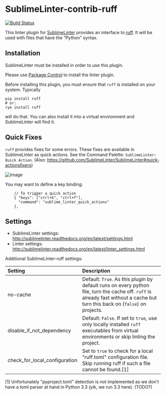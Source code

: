 SublimeLinter-contrib-ruff
==========================

[![Build Status](https://travis-ci.org/SublimeLinter/SublimeLinter-contrib-ruff.svg?branch=master)](https://travis-ci.org/SublimeLinter/SublimeLinter-contrib-ruff)

This linter plugin for [SublimeLinter](https://github.com/SublimeLinter/SublimeLinter) provides an interface to [ruff](https://docs.astral.sh/ruff/). It will be used with files that have the “Python” syntax.

## Installation
SublimeLinter must be installed in order to use this plugin. 

Please use [Package Control](https://packagecontrol.io) to install the linter plugin.

Before installing this plugin, you must ensure that `ruff` is installed on your system. Typically

```
pip install ruff
# or:
rye install ruff
```

will do that.  You can also install it into a virtual environment and SublimeLinter will find it.

## Quick Fixes

`ruff` provides fixes for some errors.  These fixes are available in SublimeLinter as quick actions. See the Command Palette: `SublimeLinter: Quick Action`.  (Also: https://github.com/SublimeLinter/SublimeLinter#quick-actionsfixers)

![image](https://github.com/kaste/SublimeLinter-contrib-ruff/assets/8558/5dd3507a-4b30-442d-ace2-c5840c13d454)

You may want to define a key binding:

```
    // To trigger a quick action
    { "keys": ["ctrl+k", "ctrl+f"],
      "command": "sublime_linter_quick_actions"
    },
```


## Settings
- SublimeLinter settings: http://sublimelinter.readthedocs.org/en/latest/settings.html
- Linter settings: http://sublimelinter.readthedocs.org/en/latest/linter_settings.html

Additional SublimeLinter-ruff settings:

|Setting|Description    |
|:------|:--------------|
|no-cache                  |Default: `True`.  As this plugin by default runs on every python file, turn the cache off.  `ruff` is already fast without a cache but turn this back on (`false`) on projects.|
|disable_if_not_dependency |Default: `False`.  If set to `true`, use only locally installed `ruff` executables from virtual environments or skip linting the project.
|check_for_local_configuration |Set to `true` to check for a local "ruff.toml" configuration file. Skip running ruff if such a file cannot be found.[1]|


[1] Unfortunately "pyproject.toml" detection is not implemented as we don't have a toml parser at hand in Python 3.3 (yik, we run 3.3 here). (TODO?)

